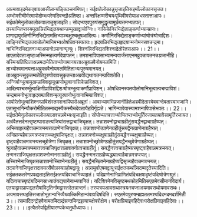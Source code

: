 

  
आत्मावाइदमेकएवाग्रआसीन्नान्यङ्किञ्चनमिषत्। सईक्षतेलोकान्नुसृजाइतिसइमाँल्लोकानसृजत। अम्भोमरीचीर्मरमापोदोम्भःपरेणदिवन्द्यौःप्रतिष्ठा। अन्तरिक्षम्मरीचयःपृथिवीमरोयाअधस्तात्ताआपः। सईक्षतेमेनुलोकालोकपालान्नुसृजाइति। सोद्भ्यएवपुरुषंसमुद्धृत्यामूर्छयत्तमभ्यतपत्। तस्याभितप्तस्यमुखन्निरभिद्यतयथाण्डम्मुखाद्वाचोग्निः। नासिकेनिरभिद्येताङ्कर्णाभ्याम्प्राणः। प्राणाद्वायुरक्षिणीनिरभिद्येतामक्षिभ्याञ्चक्षुश्चक्षुषआदित्यः। कर्णौनिरभिद्येताङ्कर्णाभ्यांश्रोत्रंश्रोत्राद्दिशः। त्वङ्निरभिद्यततवचोलोमानिमभ्यओषधिवनस्पतयः। हृदयन्निरभिद्यतहृदयान्मनोमनसश्चन्द्रमा। नाभिनिरभिद्यतनाभ्याअपानोऽपानान्मृत्युः। शिश्नन्निरभिद्यतशिश्नाद्रेतोरेतसआपः।। 21।।  
ताएतादेवताःसृष्टाअस्मिन्महत्यर्णवेप्रापतन्। तमशनापिपासाभ्यामन्ववार्जत्ताएनमब्रुवन्नायतनन्नःप्रजानीहि। यस्मिन्प्रतिष्ठिताअन्नमदामेतिताभ्योगामानयत्ताअब्रुवन्नवैनोयमलमिति। ताभ्योश्वमानयत्ताअब्रुवन्नवैनोयमलमितिताभ्यःपुरुषमानयत्। ताअब्रुवन्त्सुकृतम्बतेतिपुरुषोवावसुकृतन्ताअब्रवीद्यथायतनम्प्रविशतेति। अग्निर्वाग्भूत्वामुखम्प्राविशद्वायुःप्राणोभूत्वानासिकेप्राविशत्। आदित्यश्चरुर्भूत्वाक्षिणीप्राविशद्दिशःश्रोत्रम्भूत्वाकर्णौप्राविशन्। ओषधिवनस्पतयोलोमानिभूत्वात्वचम्प्राविशं। चन्द्रमामनोभूत्वाहृदयम्प्राविशन्मृत्युरपानोभूत्वानाभिम्प्राविशत्। आपोरेतोभूत्वाशिश्नम्प्राविशंस्तमशनापिपासेअब्रूतां। आवाभ्यामभिप्रजानीहितेअब्रवीदेतास्वेववान्देवतास्वाभजामि। एतासुभागिन्यौकरोमीतितस्माद्यस्यैकस्यैचदेवतायैहविर्गृह्यते। भागिन्यावेवास्यामशनापिपासेभवतः।। 22।।  
सईक्षतेमेनुलोकाश्चलोकपालाश्चन्नमेभ्यःसृजाइति। सोपोभ्यतपत्ताभ्योभितप्तभ्योमूर्तिरजायतयावैसामूर्तिरजायत। अन्नंवैतत्तदेनत्सृष्टम्पाराङत्यजिघांसत्तद्वाचाजिघृक्षत्। तन्नाशक्नोद्वाचाग्रहीतुंसयद्धैनद्वाचाग्रहैष्यत्। अभिव्याहृत्यहैवान्नमत्रप्स्यत्तत्प्राणेनाजिघृक्षत्। तन्नाशक्नोत्प्राणेनग्रहीतुंसयद्वैनत्प्राणेनाग्रहैष्यत्। अभिप्राण्यहैवान्नमत्रप्स्यत्तच्चक्षुषाजिघृक्षत्। तन्नाशक्नोच्चक्षुषाग्रहीतुंसयद्धैनच्चक्षुषाग्रहैष्यत्। दृष्ट्वाहैवान्नमत्रप्स्यत्तच्छ्रोत्रेणा जिघृक्षत्। तन्नाशक्नोच्छ्रोत्रेणग्रहीतुंसयद्धैनच्छ्रोत्रेणाग्रहैष्यत्। श्रुत्वाहैवान्नमत्रप्स्यत्तत्त्वचाजिघृक्षत्तन्नाशक्नोत्वचाग्रहीतुं। सयद्धैनत्त्वचाग्रहैष्यत्स्पृष्ट्वाहैवान्नमत्रप्स्यत्। तन्मनसाजिघृक्षत्तन्नाशक्नोन्मनसाग्रहीतुं। सयद्धैनन्मनसाग्रहैष्यद्ध्यात्वाहैवान्नमत्रप्स्यत्। तच्चिश्नेनाजिघृक्षत्तन्नाशक्नोच्चिश्नेनग्रहीतुं। सयद्धैनच्छिश्नेनाग्रहैष्यद्विसृज्यहैवान्नमत्रप्स्यत्। तदपानेनाजिघृक्षत्तदावयत्सैषोन्नस्यग्रहोयद्वायुः। अन्नायुर्वाएषयद्वायुःसईक्षतकथन्न्विदम्मदृतेस्यादिति। सईक्षतकतरेणप्रपद्यताइतिसईक्षतयदिवाचाभिव्याहृतं। यदिप्राणेनाभिप्राणितंयदिचक्षषादृष्टंयदिश्रोत्रेणश्रुतं। यदित्वचास्पृष्टंयदिमनसाध्यातंयद्यपानेनाभ्यपानितं। यदिशिश्नेनविसृष्टमथकोहमितिसएतमेवसीमानंविदार्य। एतयाद्वाराप्रापद्यतसैषाविदृतिर्नामद्वास्तदेतन्नान्दनं। तस्यत्रयआवसथास्त्रयःस्वप्नाअयमावसथोयमावसथः। अयमावसथइतिसजातोभूतान्यभिव्यैख्यत्किमिहान्यंवावदिषदिति। सएतमेवपुरुषम्ब्रह्मततमश्यदिदमदमदर्शमितीँ 3।। त्समादिदन्द्रोहवैनामतमिदन्न्द्रंसन्तमिन्द्रइत्याचक्षेपरोक्षेण। परोक्षप्रियाइवहिदेवाःपरोक्षप्रियाइवहिदेवाः।। 23।। ।।इत्यैतरेयद्वितीयारण्यकेचतुर्थोध्यायः।।  
